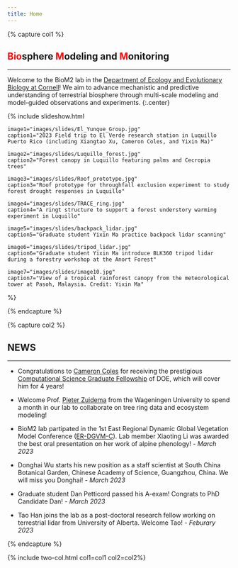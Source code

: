 ```yaml
---
title: Home
---
```


{% capture col1 %}
## <span style="color:red">Bio</span>sphere <span style="color:red">M</span>odeling and <span style="color:red">M</span>onitoring

---

Welcome to the BioM2 lab in the [Department of Ecology and Evolutionary Biology at Cornell](https://ecologyandevolution.cornell.edu/)! We aim to advance mechanistic and predictive understanding of terrestrial biosphere through multi-scale modeling and model-guided observations and experiments.
{:.center}

{%
    include slideshow.html

    image1="images/slides/El_Yunque_Group.jpg"
    caption1="2023 Field trip to El Verde research station in Luquillo Puerto Rico (including Xiangtao Xu, Cameron Coles, and Yixin Ma)"

    image2="images/slides/Luquillo_forest.jpg"
    caption2="Forest canopy in Luquillo featuring palms and Cecropia trees"

    image3="images/slides/Roof_prototype.jpg"
    caption3="Roof prototype for throughfall exclusion experiment to study forest drought responses in Luquillo"
    
    image4="images/slides/TRACE_ring.jpg"
    caption4="A ringt structure to support a forest understory warming experiment in Luquillo"

    image5="images/slides/backpack_lidar.jpg"
    caption5="Graduate student Yixin Ma practice backpack lidar scanning"

    image6="images/slides/tripod_lidar.jpg"
    caption6="Graduate student Yixin Ma introduce BLK360 tripod lidar during a forestry workshop at the Anort Forest"

    image7="images/slides/image10.jpg"
    caption7="View of a tropical rainforest canopy from the meteorological tower at Pasoh, Malaysia. Credit: Yixin Ma"

%}

{% endcapture %}

{% capture col2 %}
## NEWS
<!-- New papers, new awards, new lab member, media -->
---
- Congratulations to [Cameron Coles](https://xiangtaoxu.eeb.cornell.edu/members/cameron-coles.html) for receiving the prestigious [Computational Science Graduate Fellowship](https://www.krellinst.org/csgf/) of DOE, which will cover him for 4 years!

- Welcome Prof. [Pieter Zuidema](https://www.wur.nl/en/persons/pieter-prof.dr.-pa-pieter-zuidema.htm) from the Wageningen University to spend a month in our lab to collaborate on tree ring data and ecosystem modeling!

- BioM2 lab partipated in the 1st East Regional Dynamic Global Vegetation Model Conference ([ER-DGVM-C](https://aimesproject.org/erdgvmc_2023/)). Lab member Xiaoting Li was awarded the best oral presentation on her work of alpine phenology! *- March 2023*

- Donghai Wu starts his new position as a staff scientist at South China Botanical Garden, Chinese Academy of Science, Guangzhou, China. We will miss you Donghai! *- March 2023*

- Graduate student Dan Petticord passed his A-exam! Congrats to PhD Candidate Dan! *- March 2023*

- Tao Han joins the lab as a post-doctoral research fellow working on terrestrial lidar from University of Alberta. Welcome Tao! *- Feburary 2023*
<!--
- Graduate student Cameron Coles got the best first-year presentation award in EEB December symposium for his work on spongy moth defoliation. He is also awarded the [Sustainable Biodiversity Fund](https://atkinson.cornell.edu/grants/students/sustainable-biodiversity-fund/) from Cornell Atkinson Center to further support his work! *- January 2023*

- New study on explaining leaf economic spectrum with optimality theory [published on Science Advances](https://www.science.org/doi/full/10.1126/sciadv.add5667)! *- Janurary 2023*
-->
{% endcapture %}

{% include two-col.html col1=col1 col2=col2%}



